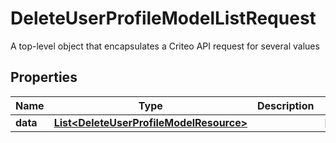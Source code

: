 

# DeleteUserProfileModelListRequest

A top-level object that encapsulates a Criteo API request for several values

## Properties

Name | Type | Description | Notes
------------ | ------------- | ------------- | -------------
**data** | [**List&lt;DeleteUserProfileModelResource&gt;**](DeleteUserProfileModelResource.md) |  |  [optional]



